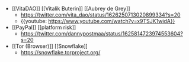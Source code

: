 - [[VitaDAO]] [[Vitalik Buterin]] [[Aubrey de Grey]]
    - https://twitter.com/vita_dao/status/1626250713020899334?s=20
    - {{youtube: https://www.youtube.com/watch?v=x9TSJK1widA}}
- [[PayPal]] [[platform risk]]
    - https://twitter.com/dannypostmaa/status/1625814723974553604?s=20
- [[Tor (Browser)]] [[Snowflake]]
    - https://snowflake.torproject.org/
